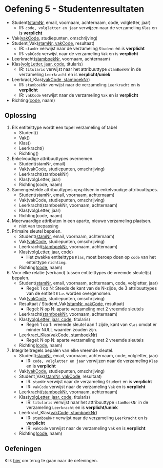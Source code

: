 # Oefening 5 - Studentenresultaten
- Student(<ins>stamNr</ins>, email, voornaam, achternaam, code, volgletter, jaar)
    - IR: `code, volgletter en jaar` verwijzen naar de verzameling `Klas` en is **verplicht**
- Vak(<ins>vakCode</ins>, studiepunten, omschrijving)
- Student_Vak(<ins>stamNr, vakCode</ins>, resultaat)
    - IR: `stamNr` verwijst naar de verzameling `Student` en is **verplicht**
    - IR: `vakCode` verwijst naar de verzameling `Vak` en is **verplicht**
- Leerkracht(<ins>stamboekNr</ins>, voornaam, achternaam)
- Klas(<ins>volgLetter, jaar, code</ins>, titularis)
    - IR: `titularis` verwijst naar het attribuuttype `stamBoekNr` in de verzameling `Leerkracht` en is **verplicht/uniek**
- Leerkract_Klas(<ins>vakCode, stamboekNr</ins>)
    - IR: `stamboekNr` verwijst naar de verzameling `Leerkracht` en is **verplicht**
    - IR: `vakCode` verwijst naar de verzameling `Vak` en is **verplicht**
- Richting(<ins>code</ins>, naam)


## Oplossing
1. Elk entiteittype wordt een tupel verzameling of tabel ​
    - Student()
    - Vak()
    - Klas()
    - Leerkracht()
    - Richting()
2. Enkelvoudige attribuuttypes overnemen.​
    - Student(stamNr, email)
    - Vak(vakCode, studiepunten, omschrijving)
    - Leerkracht(stamboekNr)
    - Klas(volgLetter, jaar)
    - Richting(code, naam)
3. Samengestelde attribuuttypes opsplitsen in enkelvoudige attribuuttypes.​
    - Student(stamNr, email, voornaam, achternaam)
    - Vak(vakCode, studiepunten, omschrijving)
    - Leerkracht(stamboekNr, voornaam, achternaam)
    - Klas(volgLetter, jaar)
    - Richting(code, naam)
4. Meerwaardige attributen in een aparte, nieuwe verzameling plaatsen.​
    - niet van toepassing
5. Primaire sleutel bepalen.​
    - Student(<ins>stamNr</ins>, email, voornaam, achternaam)
    - Vak(<ins>vakCode</ins>, studiepunten, omschrijving)
    - Leerkracht(<ins>stamboekNr</ins>, voornaam, achternaam)
    - Klas(<ins>volgLetter, jaar, code</ins>)
        - Het zwakke entiteittype `Klas`, moet beroep doen op `code` van het enteittype `richting`.
    - Richting(<ins>code</ins>, naam)
6. Voor elke relatie (verband) tussen entiteittypes de vreemde sleutel(s) bepalen.​
    - Student(<ins>stamNr</ins>, email, voornaam, achternaam, code, volgletter, jaar)
        - Regel: 1 op N: Steeds de kant van de N-zijde, de 3 attribuuttypes van de entiteit `Klas` worden overgenomen.
    - Vak(<ins>vakCode</ins>, studiepunten, omschrijving)
    - Resultaat / Student_Vak(<ins>stamNr, vakCode</ins>, resultaat)
        - Regel: N op N: aparte verzameling met 2 vreemde sleutels​
    - Leerkracht(<ins>stamboekNr</ins>, voornaam, achternaam)
    - Klas(<ins>volgLetter, jaar, code</ins>, titularis)
        - Regel: 1 op 1: vreemde sleutel aan 1 zijde, kant van `Klas` omdat er minder NULL waarden zouden zijn.
    - Leerkract_Klas(<ins>vakCode, stamboekNr</ins>)
        - Regel: N op N: aparte verzameling met 2 vreemde sleutels​
    - Richting(<ins>code</ins>, naam)
7. Integriteitregels bepalen van elke vreemde sleutel.​
    - Student(<ins>stamNr</ins>, email, voornaam, achternaam, code, volgletter, jaar)
        - IR: `code, volgletter en jaar` verwijzen naar de verzameling `Klas` en is **verplicht**
    - Vak(<ins>vakCode</ins>, studiepunten, omschrijving)
    - Student_Vak(<ins>stamNr, vakCode</ins>, resultaat)
        - IR: `stamNr` verwijst naar de verzameling `Student` en is **verplicht**
        - IR: `vakCode` verwijst naar de verzameling `Vak` en is **verplicht**
    - Leerkracht(<ins>stamboekNr</ins>, voornaam, achternaam)
    - Klas(<ins>volgLetter, jaar, code</ins>, titularis)
        - IR: `titularis` verwijst naar het attribuuttype `stamBoekNr` in de verzameling `Leerkracht` en is **verplicht/uniek**
    - Leerkract_Klas(<ins>vakCode, stamboekNr</ins>)
        - IR: `stamboekNr` verwijst naar de verzameling `Leerkracht` en is **verplicht**
        - IR: `vakCode` verwijst naar de verzameling `Vak` en is **verplicht**
    - Richting(<ins>code</ins>, naam)

## Oefeningen
Klik [hier](../exercises.md) om terug te gaan naar de oefeningen.